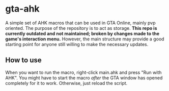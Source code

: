 # gta-ahk
A simple set of AHK macros that can be used in GTA Online, mainly pvp oriented. The purpose of the repository is to act as storage. **This repo is currently outdated and not maintained; broken by changes made to the game's interaction menu.** However, the main structure may provide a good starting point for anyone still willing to make the necessary updates.
## How to use
When you want to run the macro, right-click main.ahk and press "Run with AHK". You might have to start the macro *after* the GTA window has opened completely for it to work. Otherwise, just reload the script.
